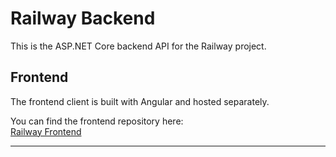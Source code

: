 # Railway Backend

This is the ASP.NET Core backend API for the Railway project.

## Frontend

The frontend client is built with Angular and hosted separately.

You can find the frontend repository here:  
[Railway Frontend](https://github.com/S1nnersBl4de/Railway-Frontend)

---
